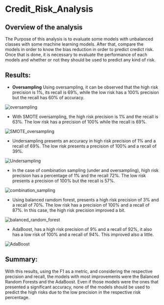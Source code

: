 # Credit_Risk_Analysis

## Overview of the analysis
The Purpose of this analysis is to evaluate some models with unbalanced classes with some machine learning models. After that, compare the models in order to know the bias reduction in order to predict credict risk. Once that is done, it is necessary to evaluate the performance of each models and whether or not they should be used to predict any kind of risk.

## Results:

- **Oversampling**
Using oversampling, it can be observed that the high risk precision is 1%, its recall is 69%, while the low risk has a 100% precision but the recall has 60% of accuracy.

![oversampling](https://github.com/LennethNova/Amazon_Vine_Analysis/blob/main/Resources/c16.PNG)

- With SMOTE oversampling, the high risk precision is 1% and the recall is 63%. The low risk has a precision of 100% while the recall is 69%.

![SMOTE_oversampling](https://github.com/LennethNova/Amazon_Vine_Analysis/blob/main/Resources/c17.PNG)

- Undersampling presents an accuracy in high risk precision of 1% and a recall of 69%. The low risk presents a precision of 100% and a recall of 39%.

![Undersampling](https://github.com/LennethNova/Amazon_Vine_Analysis/blob/main/Resources/c14.PNG)

- In the case of combination sampling (under and oversampling), high risk precision has a percentage of 1% and the recall 72%. The low risk presents a precision of 100% but the recall is 57%.

![combination_sampling](https://github.com/LennethNova/Amazon_Vine_Analysis/blob/main/Resources/c15.PNG)

- Using balanced ramdom forest, presents a high risk precision of 3% and a recall of 70%. The low risk has a precision of 100% and a recall of 87%. In this case, the high risk precision improved a bit.

![balanced_random_forest](https://github.com/LennethNova/Amazon_Vine_Analysis/blob/main/Resources/c20.PNG)

- AdaBoost, has a high risk precision of 9% and a recall of 92%, it also has a low risk of 100% and a recall of 94%. This improved also a little.

![AdaBoost](https://github.com/LennethNova/Amazon_Vine_Analysis/blob/main/Resources/c20.PNG)

## Summary:
With this results, using the F1 as a metric, and considering the respective precision and recall, the models with most improvements were the Balanced Random Forests and the AdaBoost. Even if those models were the ones that presented a significant accuracy, none of the models should be used to predict the high risks due to the low precision in the respective risk percentage.